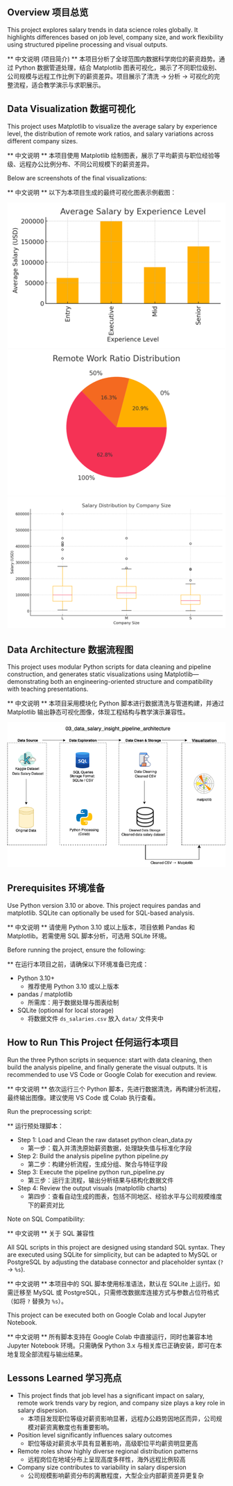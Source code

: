  ## Overview 项目总览
This project explores salary trends in data science roles globally. It highlights differences based on job level, company size, and work flexibility using structured pipeline processing and visual outputs.

** 中文说明 (项目简介) ** 本项目分析了全球范围内数据科学岗位的薪资趋势。通过 Python 数据管道处理，结合 Matplotlib 图表可视化，揭示了不同职位级别、公司规模与远程工作比例下的薪资差异。项目展示了清洗 → 分析 → 可视化的完整流程，适合教学演示与求职展示。

## Data Visualization 数据可视化

This project uses Matplotlib to visualize the average salary by experience level, the distribution of remote work ratios, and salary variations across different company sizes.

** 中文说明 ** 本项目使用 Matplotlib 绘制图表，展示了平均薪资与职位经验等级、远程办公比例分布、不同公司规模下的薪资差异。

Below are screenshots of the final visualizations:  

** 中文说明 ** 以下为本项目生成的最终可视化图表示例截图：

![matplotlib dashboard image](chart1_average_salary_by_experience_level.png)
![matplotlib dashboard image](chart2_remote_work_ratio_distribution.png)
![matplotlib dashboard image](chart3_salary_distribution_by_company_size.png)

## Data Architecture 数据流程图

This project uses modular Python scripts for data cleaning and pipeline construction, and generates static visualizations using Matplotlib—demonstrating both an engineering-oriented structure and compatibility with teaching presentations.

** 中文说明 ** 本项目采用模块化 Python 脚本进行数据清洗与管道构建，并通过 Matplotlib 输出静态可视化图像，体现工程结构与教学演示兼容性。

![Data Architecture](data_salary_insight_pipeline_architecture.png)

## Prerequisites 环境准备

Use Python version 3.10 or above. This project requires pandas and matplotlib. SQLite can optionally be used for SQL-based analysis.

** 中文说明 ** 请使用 Python 3.10 或以上版本，项目依赖 Pandas 和 Matplotlib。若需使用 SQL 脚本分析，可选用 SQLite 环境。

Before running the project, ensure the following:

** 在运行本项目之前，请确保以下环境准备已完成：

- Python 3.10+
  * 推荐使用 Python 3.10 或以上版本 
- pandas / matplotlib
  * 所需库：用于数据处理与图表绘制
- SQLite (optional for local storage)
  * 将数据文件 `ds_salaries.csv` 放入 `data/` 文件夹中
    
## How to Run This Project 任何运行本项目

Run the three Python scripts in sequence: start with data cleaning, then build the analysis pipeline, and finally generate the visual outputs. It is recommended to use VS Code or Google Colab for execution and review.

** 中文说明 ** 依次运行三个 Python 脚本，先进行数据清洗，再构建分析流程，最终输出图像。建议使用 VS Code 或 Colab 执行查看。

Run the preprocessing script:

** 运行预处理脚本：
  
 - Step 1: Load and Clean the raw dataset
 python clean_data.py
   * 第一步：载入并清洗原始薪资数据，处理缺失值与标准化字段
 - Step 2: Build the analysis pipeline
 python pipeline.py
   * 第二步：构建分析流程，生成分组、聚合与特征字段  
 - Step 3: Execute the pipeline
 python run_pipeline.py
   * 第三步：运行主流程，输出分析结果与结构化数据文件    
 - Step 4: Review the output visuals (matplotlib charts)
   * 第四步：查看自动生成的图表，包括不同地区、经验水平与公司规模维度下的薪资对比
    
Note on SQL Compatibility:

** 中文说明 ** 关于 SQL 兼容性

All SQL scripts in this project are designed using standard SQL syntax. They are executed using SQLite for simplicity, but can be adapted to MySQL or PostgreSQL by adjusting the database connector and placeholder syntax (`?` → `%s`).
  
** 中文说明 ** 本项目中的 SQL 脚本使用标准语法，默认在 SQLite 上运行。如需迁移至 MySQL 或 PostgreSQL，只需修改数据库连接方式与参数占位符格式（如将 `?` 替换为 `%s`）。

This project can be executed both on Google Colab and local Jupyter Notebook.

** 中文说明 ** 所有脚本支持在 Google Colab 中直接运行，同时也兼容本地 Jupyter Notebook 环境。只需确保 Python 3.x 与相关库已正确安装，即可在本地复现全部流程与输出结果。

## Lessons Learned 学习亮点

- This project finds that job level has a significant impact on salary, remote work trends vary by region, and company size plays a key role in salary dispersion.
  * 本项目发现职位等级对薪资影响显著，远程办公趋势因地区而异，公司规模对薪资离散度也有重要影响。
- Position level significantly influences salary outcomes
  * 职位等级对薪资水平具有显著影响，高级职位平均薪资明显更高
- Remote roles show highly diverse regional distribution patterns
  * 远程岗位在地域分布上呈现高度多样性，海外远程比例较高  
- Company size contributes to variability in salary dispersion
  * 公司规模影响薪资分布的离散程度，大型企业内部薪资差异更复杂
